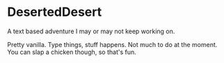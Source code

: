 # DesertedDesert
A text based adventure I may or may not keep working on.

Pretty vanilla. Type things, stuff happens.
Not much to do at the moment. You can slap a chicken though, so that's fun.
